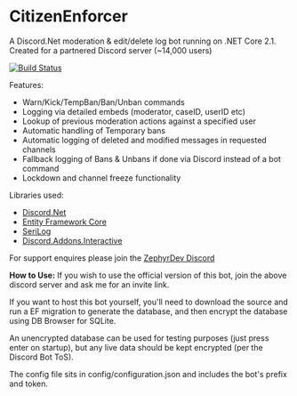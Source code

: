 # CitizenEnforcer
A Discord.Net moderation & edit/delete log bot running on .NET Core 2.1. Created for a partnered Discord server (~14,000 users)

[![Build Status](https://dev.azure.com/DiscordBotsCEZB/CitizenEnforcer/_apis/build/status/Hawxy.CitizenEnforcer)](https://dev.azure.com/DiscordBotsCEZB/CitizenEnforcer/_build/latest?definitionId=1)

Features: 

- Warn/Kick/TempBan/Ban/Unban commands
- Logging via detailed embeds (moderator, caseID, userID etc)
- Lookup of previous moderation actions against a specified user
- Automatic handling of Temporary bans
- Automatic logging of deleted and modified messages in requested channels
- Fallback logging of Bans & Unbans if done via Discord instead of a bot command
- Lockdown and channel freeze functionality

Libraries used:

- [Discord.Net](https://github.com/RogueException/Discord.Net)
- [Entity Framework Core](https://docs.microsoft.com/en-us/ef/core/)
- [SeriLog](https://serilog.net/)
- [Discord.Addons.Interactive](https://github.com/foxbot/Discord.Addons.Interactive)

For support enquires please join the [ZephyrDev Discord](https://discord.gg/evXfQ9v)

**How to Use:**
If you wish to use the official version of this bot, join the above discord server and ask me for an invite link.

If you want to host this bot yourself, you'll need to download the source and run a EF migration to generate the database, and then encrypt the database using DB Browser for SQLite.

An unencrypted database can be used for testing purposes (just press enter on startup), but any live data should be kept encrypted (per the Discord Bot ToS).

The config file sits in config/configuration.json and includes the bot's prefix and token.
